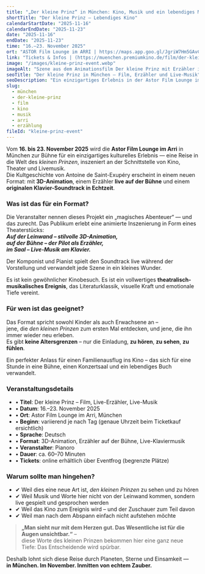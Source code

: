 ```yaml
---
title: "„Der kleine Prinz“ in München: Kino, Musik und ein lebendiges Märchen"
shortTitle: "Der kleine Prinz – Lebendiges Kino"
calendarStartDate: "2025-11-16"
calendarEndDate: "2025-11-23"
date: "2025-11-16"
endDate: "2025-11-23"
time: "16.–23. November 2025"
ort: "ASTOR Film Lounge im ARRI | https://maps.app.goo.gl/JgriW7Hm5GAvCe43A"
link: "Tickets & Infos | (https://muenchen.premiumkino.de/film/der-kleine-prinz"
image: "/images/kleine-prinz-event.webp"
imageAlt: "Szene aus dem Animationsfilm Der kleine Prinz mit Erzähler im Hintergrund"
seoTitle: "Der kleine Prinz in München – Film, Erzähler und Live-Musik"
seoDescription: "Ein einzigartiges Erlebnis in der Astor Film Lounge im Arri – mit 3D-Animation, Erzähler auf der Bühne und Live-Klaviermusik. Nur vom 16. bis 23. November 2025."
slug:
  - münchen
  - der-kleine-prinz
  - film
  - kino
  - musik
  - arri
  - erzählung
fileId: "kleine-prinz-event"
---
```


Vom **16. bis 23. November 2025** wird die **Astor Film Lounge im Arri** in München zur Bühne für ein einzigartiges kulturelles Erlebnis — eine Reise in die Welt des *kleinen Prinzen*, inszeniert an der Schnittstelle von Kino, Theater und Livemusik.  
Die Kultgeschichte von Antoine de Saint-Exupéry erscheint in einem neuen Format: mit **3D-Animation**, einem Erzähler **live auf der Bühne** und einem **originalen Klavier-Soundtrack in Echtzeit**.

### Was ist das für ein Format?

Die Veranstalter nennen dieses Projekt ein „magisches Abenteuer“ — und das zurecht. Das Publikum erlebt eine animierte Inszenierung in Form eines Theaterstücks:  
_**Auf der Leinwand – stilvolle 3D-Animation,**_  
_**auf der Bühne – der Pilot als Erzähler,**_  
_**im Saal – Live-Musik am Klavier.**_

Der Komponist und Pianist spielt den Soundtrack live während der Vorstellung und verwandelt jede Szene in ein kleines Wunder.

Es ist kein gewöhnlicher Kinobesuch. Es ist ein vollwertiges **theatralisch-musikalisches Ereignis**, das Literaturklassik, visuelle Kraft und emotionale Tiefe vereint.

### Für wen ist das geeignet?

Das Format spricht sowohl Kinder als auch Erwachsene an –  
jene, die *den kleinen Prinzen* zum ersten Mal entdecken, und jene, die ihn immer wieder neu erleben.  
Es gibt **keine Altersgrenzen** – nur die Einladung, **zu hören**, **zu sehen**, **zu fühlen**.

Ein perfekter Anlass für einen Familienausflug ins Kino – das sich für eine Stunde in eine Bühne, einen Konzertsaal und ein lebendiges Buch verwandelt.

### Veranstaltungsdetails

- • **Titel**: Der kleine Prinz – Film, Live-Erzähler, Live-Musik  
- • **Datum**: 16.–23. November 2025  
- • **Ort**: Astor Film Lounge im Arri, München  
- • **Beginn**: variierend je nach Tag (genaue Uhrzeit beim Ticketkauf ersichtlich)  
- • **Sprache**: Deutsch  
- • **Format**: 3D-Animation, Erzähler auf der Bühne, Live-Klaviermusik  
- • **Veranstalter**: Pianoro  
- • **Dauer**: ca. 60–70 Minuten  
- • **Tickets**: online erhältlich über Eventfrog (begrenzte Plätze)

### Warum sollte man hingehen?

- ✔ Weil dies eine neue Art ist, *den kleinen Prinzen* zu sehen und zu hören  
- ✔ Weil Musik und Worte hier nicht von der Leinwand kommen, sondern live gespielt und gesprochen werden  
- ✔ Weil das Kino zum Ereignis wird – und der Zuschauer zum Teil davon  
- ✔ Weil man nach dem Abspann einfach nicht aufstehen möchte

> **„Man sieht nur mit dem Herzen gut. Das Wesentliche ist für die Augen unsichtbar.“** –  
diese Worte des kleinen Prinzen bekommen hier eine ganz neue Tiefe: Das Entscheidende wird spürbar.

Deshalb lohnt sich diese Reise durch Planeten, Sterne und Einsamkeit —  
**in München. Im November. Inmitten von echtem Zauber.**
